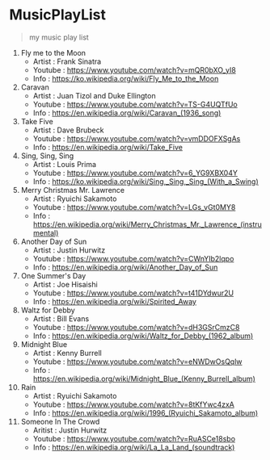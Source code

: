 # MusicPlayList
> my music play list

1. Fly me to the Moon
    - Artist : Frank Sinatra
    - Youtube : https://www.youtube.com/watch?v=mQR0bXO_yI8
    - Info : https://ko.wikipedia.org/wiki/Fly_Me_to_the_Moon
2. Caravan
    - Artist : Juan Tizol and Duke Ellington
    - Youtube : https://www.youtube.com/watch?v=TS-G4UQTfUo
    - Info : https://en.wikipedia.org/wiki/Caravan_(1936_song) 
3. Take Five
    - Artist : Dave Brubeck
    - Youtube : https://www.youtube.com/watch?v=vmDDOFXSgAs
    - Info : https://en.wikipedia.org/wiki/Take_Five
4. Sing, Sing, Sing
    - Artist : Louis Prima
    - Youtube : https://www.youtube.com/watch?v=6_YG9XBX04Y
    - Info : https://ko.wikipedia.org/wiki/Sing,_Sing,_Sing_(With_a_Swing)
5. Merry Christmas Mr. Lawrence
    - Artist : Ryuichi Sakamoto
    - Youtube : https://www.youtube.com/watch?v=LGs_vGt0MY8
    - Info : https://en.wikipedia.org/wiki/Merry_Christmas_Mr._Lawrence_(instrumental)
6. Another Day of Sun
    - Artist : Justin Hurwitz
    - Youtube : https://www.youtube.com/watch?v=CWnYIb2lqpo
    - Info : https://en.wikipedia.org/wiki/Another_Day_of_Sun
7. One Summer's Day
    - Artist : Joe Hisaishi
    - Youtube : https://www.youtube.com/watch?v=t41DYdwur2U
    - Info : https://en.wikipedia.org/wiki/Spirited_Away
8. Waltz for Debby
    - Artist : Bill Evans
    - Youtube : https://www.youtube.com/watch?v=dH3GSrCmzC8
    - Info : https://en.wikipedia.org/wiki/Waltz_for_Debby_(1962_album)
9. Midnight Blue
    - Artist : Kenny Burrell
    - Youtube : https://www.youtube.com/watch?v=eNWDwOsQqlw
    - Info : https://en.wikipedia.org/wiki/Midnight_Blue_(Kenny_Burrell_album)
10. Rain
    - Artist : Ryuichi Sakamoto
    - Youtube : https://www.youtube.com/watch?v=8tKfYwc4zxA
    - Info : https://en.wikipedia.org/wiki/1996_(Ryuichi_Sakamoto_album)
11. Someone In The Crowd
    - Aritist : Justin Hurwitz
    - Youtube : https://www.youtube.com/watch?v=RuASCe18sbo
    - Info : https://en.wikipedia.org/wiki/La_La_Land_(soundtrack)
